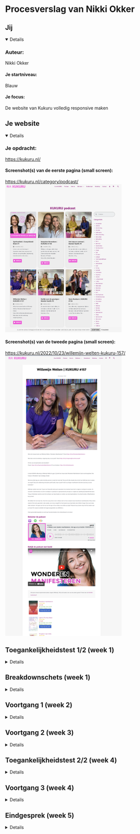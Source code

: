 # Procesverslag van Nikki Okker

## Jij

<details open>

  ### Auteur:
  Nikki Okker

  #### Je startniveau:
  Blauw

  #### Je focus:
  De website van Kukuru volledig responsive maken
 
</details>

## Je website

<details open>

  ### Je opdracht:
  https://kukuru.nl/

  #### Screenshot(s) van de eerste pagina (small screen): 
  https://kukuru.nl/category/podcast/
  <img src="readme-images/kukuru1.png" width="375px" alt="Screenshot van de podcast pagina">

  #### Screenshot(s) van de tweede pagina (small screen):
  https://kukuru.nl/2022/10/23/willemijn-welten-kukuru-157/
  <img src="readme-images/kukuru2.png" width="375px" alt="Screenshot van de podcastspreker (Willemijn Welten) pagina">
 
</details>


## Toegankelijkheidstest 1/2 (week 1)

<details>

  ### Bevindingen van Kukuru test
  Lijst met je bevindingen die in de test naar voren kwamen:

  #### Screenreader
  ##### Pagina 1: Podcasts
  1. Bevinding 1: Wanneer ik de Kukuru site open op de homepagina, dan kan ik wél de screenreader starten. Wanneer ik de   
   'podcast' pagina open en dan pas de screenreader start, dan doet de screenreader het niet. Het zegt steeds "dat je  
    niet naar de content kan komen". Ik moet echt op de homepagina starten met de 
  screenreader, want de screenreader doet het niet op andere pagina's als je ermee start. 
  2. Bevinding 2: De titel van Kukuru podcasts pagina heeft een gekke titel, je kunt namelijk op deze pagina door de 
   afleveringen heen scrollen. Kukuru is al een podcast, dus ik zou de naam van deze pagina veranderen naar 'podcast 
    afleveringen of kukuru afleveringen'. 
  3. Bevinding 3: Wanneer je bij de eerste box met content aankomt van één van de afleveringen, dan zegt de website: 
   'Linkbox' en daarna 'link 2'. Dit zou efficienter en duidelijker kunnen, want het linkt beide naar dezelfde aflevering, 
    alleen de tweede link is eigenlijk een afbeelding. De alt-tekst heirvan zou afbeelding van Giel en Charlotte Labee 
     kunnen zin.
  4. Bevinding 4: Bij de knop 'Bekijk', zegt de reader dat het een link is, maar het is eigenlijk een knop. Daarbij is de 
   tekst misleidend, want je krijgt alleen de aflevering te lezen, en te horen en je kunt niet echt wat zien alsin dat je 
    direct de beelden van de podcast krijgt of dat je direct de podcast gast hoort praten.
  5. Bevinding 5: Bij categorieën wordt er de heletijd '.' opsommingsteken gezegd, terwijl dit ook efficienter kan, want 
   nu hoor je steeds: opsommingsteken dit, opsommingsteken dat.. Terwijl je alleen de categorieen wilt horen en niet de 
    geheletijd het woord 'opsommingsteken'. 
  6. Bevinding 6: De titel 'De populairste kukuru podcasts, zou ik veranderen naar: de populairste afleveringen. 

  ##### Pagina 2: Podcast met Willemijn Welten
  1. Bevinding 1: Wanneer je door deze pagina heen scrolt, kom je bij de datum van de aflevering. Daar wordt gezegd dat 
  het een lijst is met 1 item. Maar het is geen lijst. Dit is gek gecodeerd. 
  2. Bevinding 2: De afbeelding wordt gek omschreven op deze pagina. Hier zou ik een tekst als alt-tekst bijzetten met 
  "Afbeelding aflevering met Willemijn Welten". 
  3. Bevinding 3: Beluister podcast Spotify kan niet met enter. 
  4. Bevinding 4: Beluister podcast met YouTube kan niet met screenreader. 
  5. Bevinding 5: Er is een boekenkopje dat mist voor het vinden van de boeken die Willemijn het leukste vind. 
  6. Bevinding 6: Banner link Storytel x Kukuru zou je betere alt-tekst kunnen neerzetten. 

  #### Muis en Toetsenbord 
  Je kunt bij met tab niet terug door de website heen. Het is duidelijk wat geselecteerd is, wat de focusstand is, alleen 
  visueel wel erg beperkt, gezien je alleen een paar stippel lijntjes ziet. Voor het navigatie menu maakt dit niet uit, 
  maar voor de contentblokken is het erg onduidelijk. Dit kun je oplossen door het visueel dikker of qua kleur  
  duidelijker te maken. Dit geldt vervolgens ook voor alle content op beide pagina's wanneer je er met tab doorheen gaat 
  is het niet dudielijk waar je je precies bevind. De pijltjes werken ook niet alleen tab. 

  #### Motoriek (shocks, elastiekjes)
  ##### Elastiekjes: 
  De elastiekjes zijn geen pretje. Je kunt je handen lastig bewegen, waardoor je minder snel van de ene kant 
  naar de andere kant van de pagina kunt. Daarnaast is klikken ook moeilijker. Toch lukt het aardig, want de kukuru site 
  heeft veel links en knoppen om je doel te bereiken. Wat beter kan is content krachtiger neerzetten, waardoor je minder 
  van onder naar boven hoeft te scrollen. Zo kun je sneller in een kortere sleeptijd op de items (content) van de site 
  klikken.

  ##### Shocks: 
  Grotere knoppen kunnen helpen om minder specifiek te hoeven klikken. Door het shokken kun je minder goed op iets 
  klikken. Grotere vlakken om te klikken helpt dan. Maar bij de website van Kukuru is dat al goed geregeld, je kunt 
  klikken op de titel, de afbeelding, de knop. Alles is inprincipe gelinkt. Alleen de kleinere linkjes zijn lastiger in 
  bijvoorbeeld een tekst. 

  #### Visueel (brillen, contrast, kleurenblind, dark/light). 
  ##### Contrast: 
  Er is weinig contrast wanneer je kleurenblind bent in de site. Dit kunnen we oplossen door meer verschil in kleurgebruik 
  of donkere en lichtere kleuren. Toch is de site voor mensen die visueel niet belemmert worden wel mooi. Het roze op het 
  wit brengt veel contrast. De titels en buttons zouden daarintegen ander vormgegeven kunnenn worden. 

  ##### Kleurenblind: 
  Titels en knoppen zijn qua kleur als je kleurenblind bent erg hetzelfde, er zit weinig contrast in. Het blijft visueel 
  wel behapbaar als in dat het niet te druk is om de site te bekijken. Wat ik zou doen is de knoppen donkerder maken. (= 
  Blue Cone Monochromacy / Achromatomaly). In zwart/wit zie je geen contrast(= Monochromacy / Achromatopsia). Links vallen 
  weg (= Green-Blind / Deuteranopia / Red-Blind / Protanopia). 

  ##### Dark/Light mode: 
  Kukuru heeft geen eigen darkmode op de site. Wanneer je zelf darkmode aanzet veranderd de site niet mee. Dit is erg fel 
  wanneer je het 's avonds bekijkt. Een hoofdpijn kleur qua licht. Dit kunnen we oplossen met een darkmode. 

  ##### Brillen: 
  De website met vlekjes is minder benaderbaar, dan als zonder maar nog steeds goed goed leesbaar. De fonts ook. Hier zou 
  ik niet veel aan aanpassen. De bril met de vlek in het midden was alsof je naar buiten keek. Want in het midden zie je 
  een grote zwarte vlek, dus je moest om die vlek heen kijken. Je zag dan wel wat, maar alleen door het bewegen van je 
  hoofd en niet door je ogen. De site zou je dan met kolommen kunnen indelen en korter en krachtiger de content weergeven. 

</details>

## Breakdownschets (week 1)

<details>

  ### de hele pagina 1: 
  <img src="readme-images/breakoutpag1.png" width="375px" alt="breakdown van de hele pagina 1">

   ### de hele pagina 2: 
  <img src="readme-images/breakoutpag2.png" width="375px" alt="breakdown van de hele pagina 2">

  ### dynamisch deel (bijv menu): 
  <img src="readme-images/dynamischedeel.png" width="375px" alt="breakdown van een dynamisch deel">

  ### wellicht nog een dynamisch deel (bijv filter): 
  <img src="readme-images/navigatiedeel.png" width="375px" alt="breakdown van nog een dynamisch deel">

</details>

## Voortgang 1 (week 2)

<details>

  ### Stand van zaken
  Het opzetten van de HTML ging naar mijn mening goed. Toch wil ik checken of het semantisch klopt. Het is voor mij erg 
  logisch welke elementen ik in de DOM moet zetten. Toch weet ik niet goed waar ik moet beginnen. Ik ben begonnen met een 
  grid te maken van de content die op mijn website staat. Na het maken van de grid heb ik direct breakingpoints 
  toegevoegd. Dat wanneer er een breakingpoint is, er een andere column style wordt laten zien. Na dit toegepast te hebben 
  krijg ik weer error. Wat nu? Er is voor mij nog geen logische opbouw in het schrijven van de css. Daarnaast ben ik nog 
  niet zeker over mijn HTML alsin of het correct is. Ik ben blij dat er nu een voortgangsgesprek is. 

  ### Agenda voor meeting
  1. student 1: Jordy - Jordy wil graag wat vragen over zijn carroussel, verder is hij lekker bezig. 
  2. student 2: Lars -  Lars wil weten hoe hij zijn Home pagina aanzienlijker kan maken voor de gebruiker. Hoe hij audio 
  en video voor de gebruiker kan toevoegen aan zijn pagina. En ofpop ups in het nadeel of voordeel van zijn site werken. 
  3. student 3: Nikki - Mijn vragen zijn uitgebreid:
  
  #### Pagina 1: Podcast pagina
  1. Is mijn HTML semantisch correct? Want dat is de basis. Als dat goed staat kan ik aan de slag. 
  2. Hamburger menu: hoe zit dat? 
  3. Alles wat in een article staat, moet ik dat apart stylen? 
  4. De categorieën: hoe kan ik die beste vormgeven? Ook op de manier van de site of moet dat dan ook in een grid? En die 
  zoekbalk ook? En hoe maak ik die zoekbalk? 
  5. Footer: hoe kan ik footer van Kukuru namaken met name de opzet ervan. Html heb ik al. Het naast elkaar zetten is de 
  vraag. 

  #### Pagina 2: Aangeklikte podcast met Willemijn Welten
  1. Mag de class op de body doen, vanwege andere content styling met nth-of-type? 
  2. Hoe kan ik zo’n MP3 afspeler erin zetten? Zoals op kukuru website. 
  3. Hoe krijg ik net als bij kukuru website de boeken naast elkaar? Positioneren? Of flexbox? Of what else ??
 
  ### Verslag van meeting
  Vragen beantwoord op pagina 1, pagina 2 is niet gelukt: 
  - HTML ziet semantisch goed uit behalve sections, die articles moesten zijn. 
  - Hamburger menu komt in volgende les.
  - Focussen op eerst de ene website, dan de ander. 
  - Gebruik grid voor de footer. 

</details>

## Voortgang 2 (week 3)

<details>

  ### Stand van zaken
  De eerste website pagina, podcasts, ziet er goed uit. Er is nog niet in css gewerkt met de styling codes. Toch heb ik 
  het positioneren nu aardig opgezet. Het is momenteel erg responsive wat ik vanaf het begin al wilde bereiken. Nu ben ik 
  begonnen aan de tweede pagina van mijn site om deze qua vlakken op de juiste manier te positioneren. Dit doe ik met een 
  class op de body, zodat ik één css bestand kan behouden. Dit vind ik een uitdaging, maar ga ik fixen, zodat het er tof 
  uit gaat zien. Work in progress, it is!

  ### Agenda voor meeting
  1. student 1: Jordy - Jordy wil graag wat vragen over een SVG inline positioneren bij een h3. 
  2. student 2: Lars -  Lars wil het hebben over het maken van een goede header nav. Of je een hele footer moet maken.    
  Over het stijlen van een formulier. En grid op foto's. 
  3. student 3: Nikki - Ik wil graag focussen op het positioneren van mijn tweede pagina en daarna nog tip voor stijlen 
  van mijn eerste pagina. En ik wil een audio player op mn site maar ik snap niet hoe dat werkt :) Dus daar ga ik ook naar 
  vragen. Wat moet er semantisch correct beter?

  ### Verslag van meeting
  Uitkomsten na meeting:
  - De juiste selectoren kiezen, dat vind ik lastig, hierbij heeft Ine mij heel fijn bij geholpen. 
  -  Geleerd een parent een bepaalde width te geven en daarin images te positioneren dat het niet groter (max-width) kan  
  worden. 
  - Geluid voor beginners: hoe maak je met javascript een werkende button met geluid.
  - Marquee, een code om scrollende tekst mee te maken. 
  - Kleuren in de :root zetten als custom properties en gebruiken in css met var's. 
</details> 

## Toegankelijkheidstest 2/2 (week 4)
<details>

  ### Bevindingen
  Lijst met je bevindingen die in de test naar voren kwamen (geef ook aan wat er verbeterd is):
   
  ##### Screenreader 
  1. Alle afbeeldingen checken op ALT tekst.
  2. Knop aria labels geven. 
  3. Icoon nog een naam geven. 
  4. links voorlezen (Link als tekst zetten en 'a' eromheen)
  5. Play knop een andere naam geven (aria label)

  ##### Muis en Toetsenbord
  1. De screenreader starten bij het begin (ligt maar net aan waar je met je muis in de pagina staat).
  3. States toevoegen aan site.

  ##### Motoriek
  1. Witte koppen iets verzinnen? Als extra's. 

  ##### Visueel
  1. Animatie toevoegen.
  2. States toevoegen.
  3. Darkmode toevoegen

  #### Screenreader
  ##### Eerste pagina: 
  - Je begint bij het logo linksboven in het menu met een goede alt-tekst. De screenreader leest goed voor wat het logo is 
  (met alt tekst) en wat voor content de lijst ernaast heeft —> Hierna gaat hij naar de lijst van de eerste nav —> De 
  eerste kop wordt voorgelezen —> dan gaat de screenreader verder naar de artikelen in het grid, waar elk element goed 
  wordt voorgelezen met alt tekst indien dit van toepassing is. Het is ook duidelijk wat een knop en wat een link is en 
  dat daar een icoon in zit, alleen is niet duidelijk wat voor icoon dit is. Hij zegt alleen ‘icoon’, en niks anders.

  - In de lijst onderaan de eerste sectie (het eerste grid) heb je die pagina navigatie waarin het vierde punt ‘…’ is, en 
  ook zo wordt opgelezen. Is hier een andere optie voor? Verder moet je nog in je button een aria-label zetten.

  ##### Tweede pagina:
  - In je artikel heb je een link uitgetypt. Dit leest de screenreader voor als https://bit.ly/KaartendeckManifesteren… 
  etc. Dit duurt echt superlang en is niet te doen: verbeterpunt!!!! 
  - In je podcast heb je een play-knop en een geluidknop. De playknop wordt voorgelezen als knop, maar de geluid knop als 
  afbeelding. Dit hoort niet. Verbeterpunt!!!!

  #### Muis en Toetsenbord 
  ##### Eerste pagina (index)
  Heel nice hoe je al je muis ziet veranderen als je hovert en zo een distinctie tussen verschillende elementen hebt. De 
  tabs, wanneer je met je toetsenbord navigeert, beginnen alleen bij de eerste 'Bekijk'-knop in je <main>, maar wat als 
  iemand door de bovenste nav wil navigeren? Daar kan je even naar kijken. Daarnaast wordt op de originele site de foto 
  groter als je hovert en is een heel vak een link, dat kan je verwerken om het makkelijker te maken om op één onderdeel 
  te klikken. Qua tekst die groter en roze wordt. Je hebt een goede hiërarchie wat kleuren betreft, dat is te zien bij 
  elke knop en header bij kleurenblindheid. Klikken gaat goed en soepel.

  ##### Tweede pagina (podcast)
  Ik kan niet met mijn toetsenbord door je pagina navigeren, alsof er nergens op deze pagina een link is (die zijn er 
  wel). Je hebt nog geen states weet ik, dus als iemand geen kleuren ziet is er nog geen manier om te zien waar je staat 
  op de pagina. Wel is het contrast mooi hoog en scherp, waardoor met elke mogelijke kleurenblindheid wel te zien is welk 
  element wat is.

  #### Motoriek (shocks, elastiekjes)
  ##### Visueel: 
  met Combined Loss Diabetic Eye Disease is het moeilijk om de witte koppen te lezen. Met Periphal Field  
  Loss is alles vaag en moet ik heel goed kijken, alles is vaag en ik moet dichterbij kijken om van alles te lezen.
  
  ##### Concentratieproblemen: 
  Omdat je alleen de knop klikbaar heb gemaakt is het lastig om goed te klikken terwijl je afgeleid 
  bent. Je kan beter de hele sectie klikbaar maken.

  ##### Motoriek: 
  gaat priem. Vanuit mn eigen slechte perspectief. Peace. 
  ##### Beperking: 
  gaat lastig, maar is wel bestuurbaar. 

  #### Visueel (brillen, contrast, kleurenblind, dark/light). 
  ##### Eerste pagina (index)
  Qua tekst die groter en roze wordt. Je hebt een goede hiërarchie wat kleuren betreft, dat is te zien bij elke knop en   
  header bij kleurenblindheid.

  ##### Tweede pagina (podcast)
  Het contrast is mooi hoog en scherp, waardoor met elke mogelijke kleurenblindheid wel te zien is welk element wat is.

</details>

## Voortgang 3 (week 4)
<details>

  ### Stand van zaken
  De website wordt door de CSS steeds mooier. Het gaat eigenlijk heel goed. Mijn eerste pagina heb ik bijna af, alleen  
  moet ik daar nog states toevoegen en de HTML / CSS netjes met comments verwerken in het bestand. Pagina twee is meer     
  werk aan de winkel, daar moet ik states toevoegen, de MP3 speler dinges nog verder maken en social media buttons meer    
  ruimte geven. Ook moet ik mijn html qua opbouw bij de articles veranderen, eerst een H1 en dan pas een img, niet    
  andersom. 

  ### Agenda voor meeting
  1. student 1: Jordy - Jordy wil graag zijn menu knoppen fixen, de knoppen van airbnb in bovenste gedeelte. Jordy wil ene 
  hartje over een plaatje zetten om het te kunnen "like". 
  2. student 2: Lars -  Lars wil het hebben over zijn navigatie balk. Hij wil het hamburger menu op mobile versie krijgen 
  en hij wilt kunnen scrollen door zijn sections.
  3. student 3: Nikki - Ik wil graag focussen op de MP3 Media player en ruimte krijgen tussen haar buttons van social     
  media. Daarnaast wilt ze graag weten hoe ze drie verschillende css bestanden goed semantisch correct van boven naar 
  beneden kan indelen. 

  ### Verslag van meeting
  Uitkomsten na meeting:
  - Doormiddel van grid de MP3 mediaplayer beter kunnen stijlen. 
  - De MP3 mediaplayer de selectoren daarvan zoeken en aantikken met juiste css styling. 
  Het vinden van een selector vind ik lastig, het benodigde op de selector zetten niet. 
  - Tips gehad om css bestand netjes in te delen. Van boven naar beneden, zonder spaties en met duidelijke comments. 

</details>

## Eindgesprek (week 5)
<details>

  ### Je uitkomst - karakteristiek screenshots:
  #### Pagina 1 - Podcast overzicht :
  <img src="readme-images/eindpagina1.png" width="375px" alt="uitkomst pagina 1">

  #### Pagina 2 - Spreker Willemijn Welten:
  <img src="readme-images/eindpagina2.png" width="375px" alt="uitkomst pagina 2">

  ### Dit ging goed/Heb ik geleerd: 
  De dingen die erg goed verliepen: 
  1. het opzetten van de html, dus alle content erin zitten. 
  2. Daarnaast vond ik het makkelijk en leuk om te stylen/vormgeven qua kleur en typografie.
  3. Zelf uitproberen en eruit komen met bepaalde dingen positioneren.

  Wat heb ik écht nieuw geleerd:
  1. Custom properties toevoegen aan css om elementen een kleur te geven.
  <img src="readme-images/customproperties.png" width="375px" alt="custom properties">

  2. Darkmode aanzetten, zodat als mensen in de avond naar de site kijken het prettiger is voor de ogen.
    <img src="readme-images/darkmode.png" width="375px" alt="darkmode">
    
  3. Het hamburger menu om de site responsive te maken wanneer het op meerdere devices gebruikt word. 
  <img src="readme-images/hamburgermenu.png" width="375px" alt="hamburgermenu">

  4. Formulier vormgeven om iets in te typen.
  <img src="readme-images/inputforms.png" width="375px" alt="input formulieren">

  5. Media query toevoegen zodat alle content op elk device nuttig is. 
    <img src="readme-images/mediaquery.png" width="375px" alt="mediaquery">
    
  6. Audio toevoegen aan een pagina.
  <img src="readme-images/mp3speler.png" width="375px" alt="mp3speler">

  7. States toevoegen zoals: focus, active, hover.
  <img src="readme-images/statestoevoegen.png" width="375px" alt="states toevoegen">
  
  8. Position gebruiken om iets sticky/fixed op een pagina te maken. 
  <img src="readme-images/positiongebruiken.png" width="375px" alt="position gebruiken">

  ### Dit was lastig/Is niet gelukt:
  Wat vond ik lastig: 
  1. Nadat ik alle content in mijn html bestand had gezet moest ik alles gaan positioneren, dit vond ik echt moeilijk. Met 
  nam het gebruik maken van GRID. gezien ik nog nooit zoiets heb gedaan. 
  2. Ook position gebruiker met left, right, top en bottom lukte mij in begin niet. 
  3. Audio toevoegen aan de website. 
  4. States geven aan bepaalde iconen (Niet gelukt, dan alleen :hover).

  1. Grid geven aan mijn artikelen was moeilijk. 
    <img src="readme-images/grid.png" width="375px" alt="grid">

  2. Het hamburger menu op de site krijgen en responsive voor telefoon en pc was lastig, maar is gelukt! 
  <img src="readme-images/hamburgermenu.png" width="375px" alt="hamburgermenu">

  3. States toevoegen aan social icons, lastig. 
    <img src="readme-images/socialicons.png" width="375px" alt="social icons">

## Bronnenlijst
<details open>
  Dit zijn de bronnen die ik heb gebruikt:
  1. Alle content op de website voor pagina 1 (tekst + afebeeldingen) bron 1: https://kukuru.nl/category/podcast/
  2. Alle content op de website voor pagina 3 (tekst + afebeeldingen) bron 2: https://kukuru.nl/2022/10/23/willemijn- 
  welten-kukuru-157/
  3. Video om te begrijpen hoe custom properties werken. bron 3: https://www.youtube.com/watch?v=PHO6TBq_auI&feature=youtu.be & https://codepen.io/shooft/pen/ZEyOOLM om de begin code te kopieëren. 
  4. Deze code gebruikt van Sanne voor de basis van mijn hamburgermenu en een darkmode. bron 4: https://codepen.io/shooft/pen/xxzjJeW
  5. Deze code toegepast voor het maken van audio op mijn website. bron 5: https://codepen.io/shooft/pen/gOKBaMm
  6. Deze code gebruikt om erachter te komen hoe je een invoerveld gebruikt. bron 6: https://www.htmlschool.nl/les4.html 
  7. Deze code toegepast om screenreader jusit te laten lezen (aria label). bron 7: https://www.aditus.io/aria/aria-label/
  8. Deze code overgenomen om mijn states bij hover te laten inzoomen. bron 8: https://www.w3schools.com/howto/tryit.asp?filename=tryhow_css_zoom_hover
  9. Hoe <time> op de juiste manier gebruiken? bron 9: https://www.geeksforgeeks.org/html-time-datetime-attribute/
  10. Ronde buttons maken voor mijn mp3 speler. bron 10:https://www.w3schools.com/howto/howto_css_round_buttons.asp

</details>